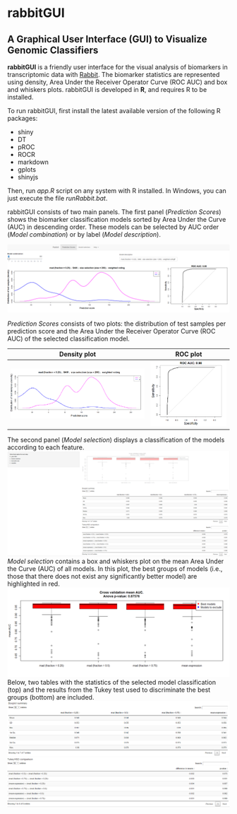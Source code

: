 # rabbitGUI

## A Graphical User Interface (GUI) to Visualize Genomic Classifiers 

**rabbitGUI** is a friendly user interface for the visual analysis of biomarkers in transcriptomic data with [Rabbit](https://github.com/jperezrogers/rabbit). The biomarker statistics are represented using density, Area Under the Receiver Operator Curve (ROC AUC) and box and whiskers plots. rabbitGUI is developed in **R**, and requires R to be installed.

To run rabbitGUI, first install the latest available version of the following R packages:

* shiny
* DT
* pROC
* ROCR
* markdown
* gplots
* shinyjs

Then, run *app.R* script on any system with R installed. In Windows, you can just execute the file *runRabbit.bat*.

rabbitGUI consists of two main panels. The first panel (*Prediction Scores*) shows the biomarker classification models sorted by Area Under the Curve (AUC) in descending order. These models can be selected by AUC order (*Model combination*) or by label (*Model description*).

![Prediction Scores](images/prediction_scores.png)

*Prediction Scores* consists of two plots: the distribution of test samples per prediction score and the Area Under the Receiver Operator Curve (ROC AUC) of the selected classification model.

| Density plot | ROC plot |
| ------------ | -------- |
| ![Density plot](images/density.png)|![ROC plot](images/roc.png)|

The second panel (*Model selection*) displays a classification of the models according to each feature. 
![Prediction Scores](images/model_selection.png)
*Model selection* contains a box and whiskers plot on the mean Area Under the Curve (AUC) of all models. In this plot, the best groups of models (i.e., those that there does not exist any significantly better model) are highlighted in red.
![Box and whiskers plot](images/boxplot.png)
Below, two tables with the statistics of the selected model classification (top) and the results from the Tukey test used to discriminate the best groups (bottom) are included.
![Summary table](images/summary.png)
![Tukey table](images/tukey.png)
